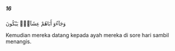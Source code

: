##### 16

<span class="ayah">وَجَآءُوٓ أَبَاهُمْ عِشَآءًۭ يَبْكُونَ</span>

<span class="ayah_translation">Kemudian mereka datang kepada ayah mereka di sore hari sambil menangis.</span>
